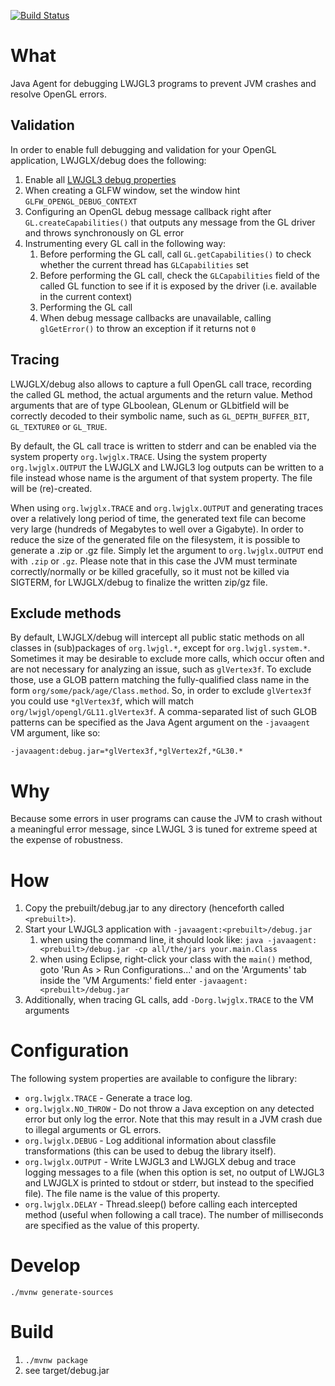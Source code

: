 [![Build Status](https://travis-ci.org/LWJGLX/debug.svg?branch=master)](https://travis-ci.org/LWJGLX/debug)

# What

Java Agent for debugging LWJGL3 programs to prevent JVM crashes and resolve OpenGL errors.

## Validation

In order to enable full debugging and validation for your OpenGL application, LWJGLX/debug does the following:

1. Enable all [LWJGL3 debug properties](https://github.com/LWJGL/lwjgl3-wiki/wiki/2.5.-Troubleshooting)
2. When creating a GLFW window, set the window hint `GLFW_OPENGL_DEBUG_CONTEXT`
3. Configuring an OpenGL debug message callback right after `GL.createCapabilities()` that outputs any message from the GL driver and throws synchronously on GL error
4. Instrumenting every GL call in the following way:
    1. Before performing the GL call, call `GL.getCapabilities()` to check whether the current thread has `GLCapabilities` set
    2. Before performing the GL call, check the `GLCapabilities` field of the called GL function to see if it is exposed by the driver (i.e. available in the current context)
    3. Performing the GL call
    4. When debug message callbacks are unavailable, calling `glGetError()` to throw an exception if it returns not `0`

## Tracing

LWJGLX/debug also allows to capture a full OpenGL call trace, recording the called GL method, the actual arguments and the return value.
Method arguments that are of type GLboolean, GLenum or GLbitfield will be correctly decoded to their symbolic name, such as `GL_DEPTH_BUFFER_BIT`, `GL_TEXTURE0` or `GL_TRUE`.

By default, the GL call trace is written to stderr and can be enabled via the system property `org.lwjglx.TRACE`. Using the system property `org.lwjglx.OUTPUT` the LWJGLX and LWJGL3 log outputs can be written to a file instead whose name is the argument of that system property. The file will be (re)-created.

When using `org.lwjglx.TRACE` and `org.lwjglx.OUTPUT` and generating traces over a relatively long period of time, the generated text file can become very large (hundreds of Megabytes to well over a Gigabyte). In order to reduce the size of the generated file on the filesystem, it is possible to generate a .zip or .gz file. Simply let the argument to `org.lwjglx.OUTPUT` end with `.zip` or `.gz`. Please note that in this case the JVM must terminate correctly/normally or be killed gracefully, so it must not be killed via SIGTERM, for LWJGLX/debug to finalize the written zip/gz file.

## Exclude methods

By default, LWJGLX/debug will intercept all public static methods on all classes in (sub)packages of `org.lwjgl.*`, except for `org.lwjgl.system.*`. Sometimes it may be desirable to exclude more calls, which occur often and are not necessary for analyzing an issue, such as `glVertex3f`. To exclude those, use a GLOB pattern matching the fully-qualified class name in the form `org/some/pack/age/Class.method`. So, in order to exclude `glVertex3f` you could use `*glVertex3f`, which will match `org/lwjgl/opengl/GL11.glVertex3f`. A comma-separated list of such GLOB patterns can be specified as the Java Agent argument on the `-javaagent` VM argument, like so:

`-javaagent:debug.jar=*glVertex3f,*glVertex2f,*GL30.*`

# Why

Because some errors in user programs can cause the JVM to crash without a meaningful error message, since LWJGL 3 is tuned for extreme speed at the expense of robustness.

# How

1. Copy the prebuilt/debug.jar to any directory (henceforth called `<prebuilt>`).
2. Start your LWJGL3 application with `-javaagent:<prebuilt>/debug.jar`
    1. when using the command line, it should look like: `java -javaagent:<prebuilt>/debug.jar -cp all/the/jars your.main.Class`
    2. when using Eclipse, right-click your class with the `main()` method, goto 'Run As > Run Configurations...' and on the 'Arguments' tab inside the 'VM Arguments:' field enter `-javaagent:<prebuilt>/debug.jar`
3. Additionally, when tracing GL calls, add `-Dorg.lwjglx.TRACE` to the VM arguments

# Configuration

The following system properties are available to configure the library:
- `org.lwjglx.TRACE` - Generate a trace log.
- `org.lwjglx.NO_THROW` - Do not throw a Java exception on any detected error but only log the error. Note that this may result in a JVM crash due to illegal arguments or GL errors.
- `org.lwjglx.DEBUG` - Log additional information about classfile transformations (this can be used to debug the library itself).
- `org.lwjglx.OUTPUT` - Write LWJGL3 and LWJGLX debug and trace logging messages to a file (when this option is set, no output of LWJGL3 and LWJGLX is printed to stdout or stderr, but instead to the specified file). The file name is the value of this property.
- `org.lwjglx.DELAY` - Thread.sleep() before calling each intercepted method (useful when following a call trace). The number of milliseconds are specified as the value of this property.

# Develop

`./mvnw generate-sources`

# Build

1. `./mvnw package`
2. see target/debug.jar
